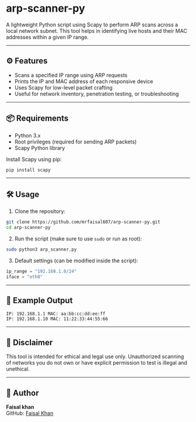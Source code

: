 # arp-scanner-py

A lightweight Python script using Scapy to perform ARP scans across a local network subnet. This tool helps in identifying live hosts and their MAC addresses within a given IP range.

---

## ⚙️ Features

- Scans a specified IP range using ARP requests
- Prints the IP and MAC address of each responsive device
- Uses Scapy for low-level packet crafting
- Useful for network inventory, penetration testing, or troubleshooting

---

## 📦 Requirements

- Python 3.x
- Root privileges (required for sending ARP packets)
- Scapy Python library

Install Scapy using pip:
```bash
pip install scapy
```

---

## 🛠️ Usage

1. Clone the repository:
```bash
git clone https://github.com/mrfaisal607/arp-scanner-py.git
cd arp-scanner-py
```

2. Run the script (make sure to use `sudo` or run as root):
```bash
sudo python3 arp_scanner.py
```

3. Default settings (can be modified inside the script):
```python
ip_range = "192.168.1.0/24"
iface = "eth0"
```

---

## 📌 Example Output

```text
IP: 192.168.1.1 MAC: aa:bb:cc:dd:ee:ff
IP: 192.168.1.10 MAC: 11:22:33:44:55:66
```

---

## 🚨 Disclaimer

This tool is intended for ethical and legal use only. Unauthorized scanning of networks you do not own or have explicit permission to test is illegal and unethical.

---



## 🔗 Author
**Faisal khan**  
GitHub: [Faisal Khan](https://github.com/mrfaisal607)